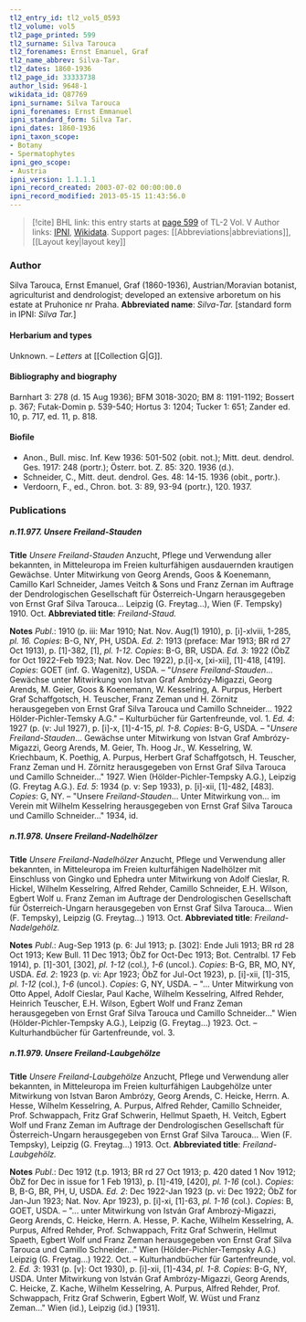 ```yaml
---
tl2_entry_id: tl2_vol5_0593
tl2_volume: vol5
tl2_page_printed: 599
tl2_surname: Silva Tarouca
tl2_forenames: Ernst Emanuel, Graf
tl2_name_abbrev: Silva-Tar.
tl2_dates: 1860-1936
tl2_page_id: 33333738
author_lsid: 9648-1
wikidata_id: Q87769
ipni_surname: Silva Tarouca
ipni_forenames: Ernst Emmanuel
ipni_standard_form: Silva Tar.
ipni_dates: 1860-1936
ipni_taxon_scope: 
- Botany
- Spermatophytes
ipni_geo_scope: 
- Austria
ipni_version: 1.1.1.1
ipni_record_created: 2003-07-02 00:00:00.0
ipni_record_modified: 2013-05-15 11:43:56.0
---
```


> [!cite] BHL link: this entry starts at [page 599](https://www.biodiversitylibrary.org/page/33333738) of TL-2 Vol. V
> Author links: [IPNI](https://www.ipni.org/a/9648-1), [Wikidata](https://www.wikidata.org/wiki/Q87769). Support pages: [[Abbreviations|abbreviations]], [[Layout key|layout key]]

### Author

Silva Tarouca, Ernst Emanuel, Graf (1860-1936), Austrian/Moravian botanist, agriculturist and dendrologist; developed an extensive arboretum on his estate at Pruhonice nr Praha. 
**Abbreviated name**: *Silva-Tar.* \[standard form in IPNI: *Silva Tar.*\]

#### Herbarium and types

Unknown. – *Letters* at [[Collection G|G]].

#### Bibliography and biography

Barnhart 3: 278 (d. 15 Aug 1936); BFM 3018-3020; BM 8: 1191-1192; Bossert p. 367; Futak-Domin p. 539-540; Hortus 3: 1204; Tucker 1: 651; Zander ed. 10, p. 717, ed. 11, p. 818.

#### Biofile

- Anon., Bull. misc. Inf. Kew 1936: 501-502 (obit. not.); Mitt. deut. dendrol. Ges. 1917: 248 (portr.); Österr. bot. Z. 85: 320. 1936 (d.).
- Schneider, C., Mitt. deut. dendrol. Ges. 48: 14-15. 1936 (obit., portr.).
- Verdoorn, F., ed., Chron. bot. 3: 89, 93-94 (portr.), 120. 1937.

### Publications

##### n.11.977. Unsere Freiland-Stauden

**Title**
*Unsere Freiland-Stauden* Anzucht, Pflege und Verwendung aller bekannten, in Mitteleuropa im Freien kulturfähigen ausdauernden krautigen Gewächse. Unter Mitwirkung von Georg Arends, Goos & Koenemann, Camillo Karl Schneider, James Veitch & Sons und Franz Zernan im Auftrage der Dendrologischen Gesellschaft für Österreich-Ungarn herausgegeben von Ernst Graf Silva Tarouca... Leipzig (G. Freytag...), Wien (F. Tempsky) 1910. Oct.
**Abbreviated title**: *Freiland-Staud.*

**Notes**
*Publ*.: 1910 (p. iii: Mar 1910; Nat. Nov. Aug(1) 1910), p. \[i\]-xlviii, 1-285, *pl. 16. Copies*: B-G, NY, PH, USDA.
*Ed. 2*: 1913 (preface: Mar 1913; BR rd 27 Oct 1913), p. \[1\]-382, \[1\], *pl. 1-12. Copies*: B-G, BR, USDA.
*Ed. 3*: 1922 (ÖbZ for Oct 1922-Feb 1923; Nat. Nov. Dec 1922), p.\[i\]-x, \[xi-xii\], \[1\]-418, \[419\]. *Copies*: GOET (inf. G. Wagenitz), USDA. – "*Unsere Freiland-Stauden*... Gewächse unter Mitwirkung von Istvan Graf Ambrózy-Migazzi, Georg Arends, M. Geier, Goos & Koenemann, W. Kesselring, A. Purpus, Herbert Graf Schaffgotsch, H. Teuscher, Franz Zeman und H. Zörnitz herausgegeben von Ernst Graf Silva Tarouca und Camillo Schneider... 1922 Hölder-Pichler-Temsky A.G." – Kulturbücher für Gartenfreunde, vol. 1.
*Ed. 4*: 1927 (p. (v: Jul 1927), p. \[i\]-x, \[1\]-4-15, *pl. 1-8. Copies*: B-G, USDA. – "*Unsere Freiland-Stauden*... Gewächse unter Mitwirkung von Istvan Graf Ambrózy-Migazzi, Georg Arends, M. Geier, Th. Hoog Jr., W. Kesselring, W. Kriechbaum, K. Poethig, A. Purpus, Herbert Graf Schaffgotsch, H. Teuscher, Franz Zeman und H. Zörnitz herausgegeben von Ernst Graf Silva Tarouca und Camillo Schneider..." 1927. Wien (Hölder-Pichler-Tempsky A.G.), Leipzig (G. Freytag A.G.).
*Ed. 5*: 1934 (p. v: Sep 1933), p. \[i\]-xii, \[1\]-482, \[483\]. *Copies*: G, NY. – "Unsere *Freiland-Stauden*... Unter Mitwirkung von... im Verein mit Wilhelm Kesselring herausgegeben von Ernst Graf Silva Tarouca und Camillo Schneider..." 1934, id.

##### n.11.978. Unsere Freiland-Nadelhölzer

**Title**
*Unsere Freiland-Nadelhölzer* Anzucht, Pflege und Verwendung aller bekannten, in Mitteleuropa im Freien kulturfähigen Nadelhölzer mit Einschluss von Gingko und Ephedra unter Mitwirkung von Adolf Cieslar, R. Hickel, Wilhelm Kesselring, Alfred Rehder, Camillo Schneider, E.H. Wilson, Egbert Wolf u. Franz Zeman im Auftrage der Dendrologischen Gesellschaft für Österreich-Ungarn herausgegeben von Ernst Graf Silva Tarouca... Wien (F. Tempsky), Leipzig (G. Freytag...) 1913. Oct.
**Abbreviated title**: *Freiland-Nadelgehölz.*

**Notes**
*Publ*.: Aug-Sep 1913 (p. 6: Jul 1913; p. \[302\]: Ende Juli 1913; BR rd 28 Oct 1913; Kew Bull. 11 Dec 1913; ÖbZ for Oct-Dec 1913; Bot. Centralbl. 17 Feb 1914), p. \[1\]-301, \[302\], *pl. 1-12* (col.), *1-6* (uncol.). *Copies*: B-G, BR, MO, NY, USDA.
*Ed. 2*: 1923 (p. vi: Apr 1923; ÖbZ for Jul-Oct 1923), p. \[i\]-xii, \[1\]-315, *pl. 1-12* (col.), *1-6* (uncol.). *Copies*: G, NY, USDA. – "... Unter Mitwirkung von Otto Appel, Adolf Cieslar, Paul Kache, Wilhelm Kesselring, Alfred Rehder, Heinrich Teuscher, E.H. Wilson, Egbert Wolf und Franz Zeman herausgegeben von Ernst Graf Silva Tarouca und Camillo Schneider..." Wien (Hölder-Pichler-Tempsky A.G.), Leipzig (G. Freytag...) 1923. Oct. – Kulturhandbücher für Gartenfreunde, vol. 3.

##### n.11.979. Unsere Freiland-Laubgehölze

**Title**
*Unsere Freiland-Laubgehölze* Anzucht, Pflege und Verwendung aller bekannten, in Mitteleuropa im Freien kulturfähigen Laubgehölze unter Mitwirkung von Istvan Baron Ambrózy, Georg Arends, C. Heicke, Herrn. A. Hesse, Wilhelm Kesselring, A. Purpus, Alfred Rehder, Camillo Schneider, Prof. Schwappach, Fritz Graf Schwerin, Hellmut Spaeth, H. Veitch, Egbert Wolf und Franz Zeman im Auftrage der Dendrologischen Gesellschaft für Österreich-Ungarn herausgegeben von Ernst Graf Silva Tarouca... Wien (F. Tempsky), Leipzig (G. Freytag...) 1913. Oct.
**Abbreviated title**: *Freiland-Laubgehölz.*

**Notes**
*Publ*.: Dec 1912 (t.p. 1913; BR rd 27 Oct 1913; p. 420 dated 1 Nov 1912; ÖbZ for Dec in issue for 1 Feb 1913), p. \[1\]-419, \[420\], *pl. 1-16* (col.). *Copies*: B, B-G, BR, PH, U, USDA.
*Ed. 2*: Dec 1922-Jan 1923 (p. vi: Dec 1922; ÖbZ for Jan-Jun 1923; Nat. Nov. Apr 1923), p. \[i\]-xi, \[1\]-63, *pl. 1-16* (col.). *Copies*: B, GOET, USDA. – "... unter Mitwirkung von István Graf Ambrozý-Migazzi, Georg Arends, C. Heicke, Herrn. A. Hesse, P. Kache, Wilhelm Kesselring, A. Purpus, Alfred Rehder, Prof. Schwappach, Fritz Graf Schwerin, Hellmut Spaeth, Egbert Wolf und Franz Zeman herausgegeben von Ernst Graf Silva Tarouca und Camillo Schneider..." Wien (Hölder-Pichler-Tempsky A.G.) Leipzig (G. Freytag...) 1922. Oct. – Kulturhandbücher für Gartenfreunde, vol. 2.
*Ed. 3*: 1931 (p. \[v\]: Oct 1930), p. \[i\]-xii, \[1\]-434, *pl. 1-8. Copies*: B-G, NY, USDA. Unter Mitwirkung von István Graf Ambrózy-Migazzi, Georg Arends, C. Heicke, Z. Kache, Wilhelm Kesselring, A. Purpus, Alfred Rehder, Prof. Schwappach, Fritz Graf Schwerin, Egbert Wolf, W. Wüst und Franz Zeman..." Wien (id.), Leipzig (id.) \[1931\].


